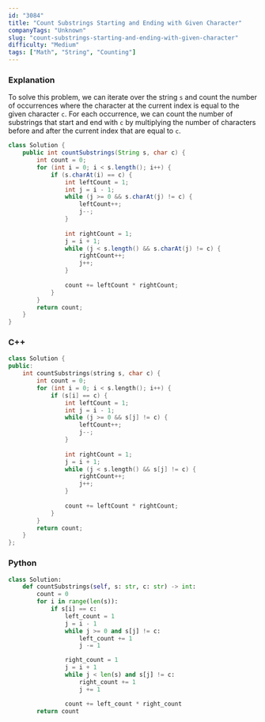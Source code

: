 ```yaml
---
id: "3084"
title: "Count Substrings Starting and Ending with Given Character"
companyTags: "Unknown"
slug: "count-substrings-starting-and-ending-with-given-character"
difficulty: "Medium"
tags: ["Math", "String", "Counting"]
---
```


### Explanation
To solve this problem, we can iterate over the string `s` and count the number of occurrences where the character at the current index is equal to the given character `c`. For each occurrence, we can count the number of substrings that start and end with `c` by multiplying the number of characters before and after the current index that are equal to `c`.

```java
class Solution {
    public int countSubstrings(String s, char c) {
        int count = 0;
        for (int i = 0; i < s.length(); i++) {
            if (s.charAt(i) == c) {
                int leftCount = 1;
                int j = i - 1;
                while (j >= 0 && s.charAt(j) != c) {
                    leftCount++;
                    j--;
                }
                
                int rightCount = 1;
                j = i + 1;
                while (j < s.length() && s.charAt(j) != c) {
                    rightCount++;
                    j++;
                }
                
                count += leftCount * rightCount;
            }
        }
        return count;
    }
}
```

### C++
```cpp
class Solution {
public:
    int countSubstrings(string s, char c) {
        int count = 0;
        for (int i = 0; i < s.length(); i++) {
            if (s[i] == c) {
                int leftCount = 1;
                int j = i - 1;
                while (j >= 0 && s[j] != c) {
                    leftCount++;
                    j--;
                }
                
                int rightCount = 1;
                j = i + 1;
                while (j < s.length() && s[j] != c) {
                    rightCount++;
                    j++;
                }
                
                count += leftCount * rightCount;
            }
        }
        return count;
    }
};
```

### Python
```python
class Solution:
    def countSubstrings(self, s: str, c: str) -> int:
        count = 0
        for i in range(len(s)):
            if s[i] == c:
                left_count = 1
                j = i - 1
                while j >= 0 and s[j] != c:
                    left_count += 1
                    j -= 1

                right_count = 1
                j = i + 1
                while j < len(s) and s[j] != c:
                    right_count += 1
                    j += 1

                count += left_count * right_count
        return count
```
